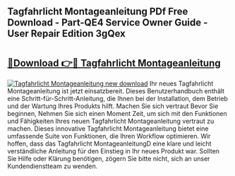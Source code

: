 ## Tagfahrlicht Montageanleitung PDf Free Download - Part-QE4 Service Owner Guide - User Repair Edition 3gQex

# <h2><a href="http://df7btk0.blite.top/?on=Tagfahrlicht+Montageanleitung">🔗Download 👉🔴 Tagfahrlicht Montageanleitung</a></h2>

[![Tagfahrlicht Montageanleitung new download](https://i.imgur.com/lujVjoI.png)](http://df7btk0.blite.top/?on=Tagfahrlicht+Montageanleitung)
Ihr neues Tagfahrlicht Montageanleitung ist jetzt einsatzbereit. Dieses Benutzerhandbuch enthält eine Schritt-für-Schritt-Anleitung, die Ihnen bei der Installation, dem Betrieb und der Wartung Ihres Produkts hilft. Machen Sie sich vertraut Bevor Sie beginnen, Nehmen Sie sich einen Moment Zeit, um sich mit den Funktionen und Fähigkeiten Ihres neuen Tagfahrlicht Montageanleitung vertraut zu machen. Dieses innovative Tagfahrlicht Montageanleitung bietet eine umfassende Suite von Funktionen, die Ihren Workflow optimieren. Wir hoffen, dass das Tagfahrlicht MontageanleitungD eine klare und leicht verständliche Anleitung für den Einstieg in Ihr neues Produkt war. Sollten Sie Hilfe oder Klärung benötigen, zögern Sie bitte nicht, sich an unser Kundendienstteam zu wenden.
